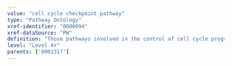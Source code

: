 ```yaml
---
value: "cell cycle checkpoint pathway"
type: "Pathway Ontology"
xref-identifier: "0000094"
xref-dataSource: "PW"
definition: "Those pathways involved in the control of cell cycle progression as well as its precision and fidelity."
level: "Level 4+"
parents: ['0001317']
---
```

